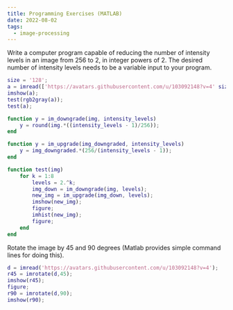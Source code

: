 ```yaml
---
title: Programming Exercises (MATLAB)
date: 2022-08-02
tags:
  - image-processing
---
```


Write a computer program capable of reducing the number of intensity levels in an image from 256 to 2, in integer powers of 2. The desired number of intensity levels needs to be a variable input to your program.

```Matlab
size = '128';
a = imread(['https://avatars.githubusercontent.com/u/103092148?v=4' size]);
imshow(a);
test(rgb2gray(a));
test(a);

function y = im_downgrade(img, intensity_levels)
    y = round(img.*((intensity_levels - 1)/256));
end

function y = im_upgrade(img_downgraded, intensity_levels)
    y = img_downgraded.*(256/(intensity_levels - 1));
end

function test(img)
    for k = 1:8
        levels = 2.^k;
        img_down = im_downgrade(img, levels);
        new_img = im_upgrade(img_down, levels);
        imshow(new_img);
        figure;
        imhist(new_img);
        figure;
    end
end
```

Rotate the image by 45 and 90 degrees (Matlab provides simple command lines for doing this).

```Matlab
d = imread('https://avatars.githubusercontent.com/u/103092148?v=4');
r45 = imrotate(d,45);
imshow(r45);
figure;
r90 = imrotate(d,90);
imshow(r90);
```